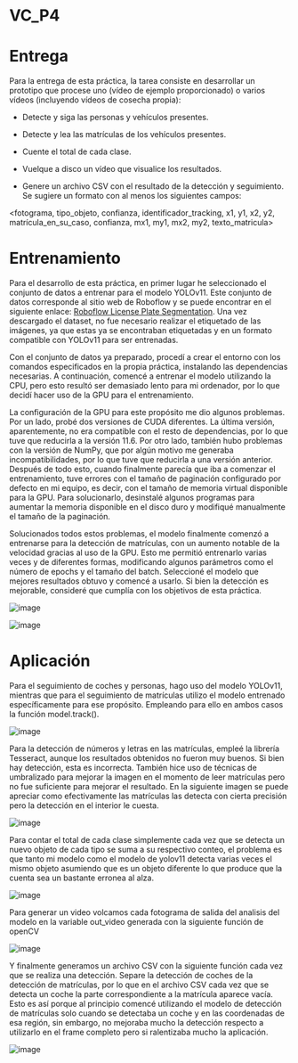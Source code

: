 # VC_P4
# Entrega
Para la entrega de esta práctica, la tarea consiste en desarrollar un prototipo que procese uno (vídeo de ejemplo proporcionado) o varios vídeos (incluyendo vídeos de cosecha propia):

- Detecte y siga las personas y vehículos presentes.

- Detecte y lea las matrículas de los vehículos presentes.

- Cuente el total de cada clase.

- Vuelque a disco un vídeo que visualice los resultados.

- Genere un archivo CSV con el resultado de la detección y seguimiento. Se sugiere un formato con al menos los siguientes campos:

<fotograma, tipo_objeto, confianza, identificador_tracking, x1, y1, x2, y2, matrícula_en_su_caso, confianza, mx1, my1, mx2, my2, texto_matricula>

# Entrenamiento
Para el desarrollo de esta práctica, en primer lugar he seleccionado el conjunto de datos a entrenar para el modelo YOLOv11. Este conjunto de datos corresponde al sitio web de Roboflow y se puede encontrar en el siguiente enlace: [Roboflow License Plate Segmentation](https://universe.roboflow.com/projectyolo-qvrgr/license_plate_segmentation/browse?queryText=&pageSize=50&startingIndex=50&browseQuery=true). Una vez descargado el dataset, no fue necesario realizar el etiquetado de las imágenes, ya que estas ya se encontraban etiquetadas y en un formato compatible con YOLOv11 para ser entrenadas.

Con el conjunto de datos ya preparado, procedí a crear el entorno con los comandos especificados en la propia práctica, instalando las dependencias necesarias. A continuación, comencé a entrenar el modelo utilizando la CPU, pero esto resultó ser demasiado lento para mi ordenador, por lo que decidí hacer uso de la GPU para el entrenamiento.

La configuración de la GPU para este propósito me dio algunos problemas. Por un lado, probé dos versiones de CUDA diferentes. La última versión, aparentemente, no era compatible con el resto de dependencias, por lo que tuve que reducirla a la versión 11.6. Por otro lado, también hubo problemas con la versión de NumPy, que por algún motivo me generaba incompatibilidades, por lo que tuve que reducirla a una versión anterior. Después de todo esto, cuando finalmente parecía que iba a comenzar el entrenamiento, tuve errores con el tamaño de paginación configurado por defecto en mi equipo, es decir, con el tamaño de memoria virtual disponible para la GPU. Para solucionarlo, desinstalé algunos programas para aumentar la memoria disponible en el disco duro y modifiqué manualmente el tamaño de la paginación.

Solucionados todos estos problemas, el modelo finalmente comenzó a entrenarse para la detección de matrículas, con un aumento notable de la velocidad gracias al uso de la GPU. Esto me permitió entrenarlo varias veces y de diferentes formas, modificando algunos parámetros como el número de epochs y el tamaño del batch. Seleccioné el modelo que mejores resultados obtuvo y comencé a usarlo. Si bien la detección es mejorable, consideré que cumplía con los objetivos de esta práctica.


![image](https://github.com/user-attachments/assets/6497386e-b5d8-4659-bb8d-b5e0e740e548)

![image](https://github.com/user-attachments/assets/b4b427f1-bb7f-4132-a8d0-3a471f04fff5)

# Aplicación
Para el seguimiento de coches y personas, hago uso del modelo YOLOv11, mientras que para el seguimiento de matrículas utilizo el modelo entrenado específicamente para ese propósito. Empleando para ello en ambos casos la función model.track().


![image](https://github.com/user-attachments/assets/711931ec-a907-4449-a1b7-98ac002f462f)


Para la detección de números y letras en las matrículas, empleé la librería Tesseract, aunque los resultados obtenidos no fueron muy buenos. Si bien hay detección, esta es incorrecta. También hice uso de técnicas de umbralizado para mejorar la imagen en el momento de leer matrículas pero no fue suficiente para mejorar el resultado.
En la siguiente imagen se puede apreciar como efectivamente las matrículas las detecta con cierta precisión pero la detección en el interior le cuesta.


![image](https://github.com/user-attachments/assets/7c2f8f3b-3d07-402c-bba9-e54f72005c14)


Para contar el total de cada clase simplemente cada vez que se detecta un nuevo objeto de cada tipo se suma a su respectivo conteo, el problema es que tanto mi modelo como el modelo de yolov11 detecta varias veces el mismo objeto asumiendo que es un objeto diferente lo que produce que la cuenta sea un bastante erronea al alza.


![image](https://github.com/user-attachments/assets/e810b7f1-f5b1-41d9-8f0a-8139b4d96904)


Para generar un video volcamos cada fotograma de salida del analisis del modelo en la variable out_video generada con la siguiente función de openCV


![image](https://github.com/user-attachments/assets/05354c73-e03f-4a52-a491-ff553712bfd0)


Y finalmente generamos un archivo CSV con la siguiente función cada vez que se realiza una detección. Separe la detección de coches de la detección de matrículas, por lo que en el archivo CSV cada vez que se detecta un coche la parte correspondiente a la matrícula aparece vacía. Esto es así porque al principio comencé utilizando el modelo de detección de matrículas solo cuando se detectaba un coche y en las coordenadas de esa región, sin embargo, no mejoraba mucho la detección respecto a utilizarlo en el frame completo pero si ralentizaba mucho la aplicación.


![image](https://github.com/user-attachments/assets/ac3b5dec-b234-4327-bafa-5df22135f62c)








